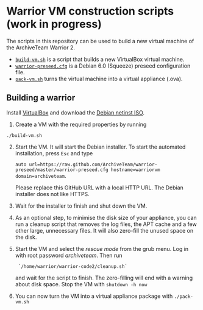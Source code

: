 Warrior VM construction scripts (work in progress)
==================================================

The scripts in this repository can be used to build a new virtual machine of the ArchiveTeam Warrior 2.

- [`build-vm.sh`](build-vm.sh) is a script that builds a new VirtualBox virtual machine.
- [`warrior-preseed.cfg`](warrior-preseed.cfg) is a Debian 6.0 (Squeeze) preseed configuration file.
- [`pack-vm.sh`](pack-vm.sh) turns the virtual machine into a virtual appliance (.ova).

Building a warrior
------------------

Install [VirtualBox](https://www.virtualbox.org/) and download the [Debian netinst ISO](http://cdimage.debian.org/debian-cd/6.0.6/i386/iso-cd/debian-6.0.6-i386-netinst.iso).

1.  Create a VM with the required properties by running

   `./build-vm.sh`

2. Start the VM.
   It will start the Debian installer.
   To start the automated installation, press `Esc` and type 

    `auto url=https://raw.github.com/ArchiveTeam/warrior-preseed/master/warrior-preseed.cfg hostname=warriorvm domain=archiveteam`.

   Please replace this GitHub URL with a local HTTP URL.
   The Debian installer does not like HTTPS.
3. Wait for the installer to finish and shut down the VM.
4. As an optional step, to minimise the disk size of your appliance, you can run a cleanup script that removes the log files, the APT cache and a few other large, unnecessary files.
   It will also zero-fill the unused space on the disk.
5. Start the VM and select the *rescue mode* from the grub menu.
   Log in with root password *archiveteam*.
   Then run 

        `/home/warrior/warrior-code2/cleanup.sh`
        
   and wait for the script to finish.
   The zero-filling will end with a warning about disk space.
   Stop the VM with `shutdown -h now`
6. You can now turn the VM into a virtual appliance package with `./pack-vm.sh`

